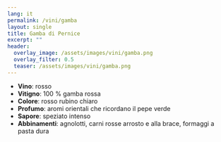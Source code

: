 ```yaml
---
lang: it
permalink: /vini/gamba
layout: single
title: Gamba di Pernice 
excerpt: ""
header:
  overlay_image: /assets/images/vini/gamba.png
  overlay_filter: 0.5
  teaser: /assets/images/vini/gamba.png
---
```

- **Vino**: rosso 
- **Vitigno**: 100 % gamba rossa
- **Colore**: rosso rubino chiaro
- **Profumo**: aromi orientali che ricordano il pepe verde
- **Sapore**: speziato intenso
- **Abbinamenti**: agnolotti, carni rosse arrosto e alla brace, formaggi a pasta dura 
